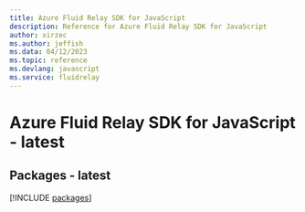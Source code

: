 ```yaml
---
title: Azure Fluid Relay SDK for JavaScript
description: Reference for Azure Fluid Relay SDK for JavaScript
author: xirzec
ms.author: jeffish
ms.data: 04/12/2023
ms.topic: reference
ms.devlang: javascript
ms.service: fluidrelay
---
```

# Azure Fluid Relay SDK for JavaScript - latest
## Packages - latest
[!INCLUDE [packages](fluid-relay-index.md)]